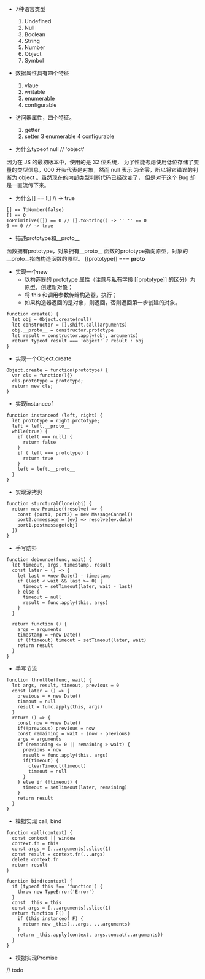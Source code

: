 - 7种语言类型
  1. Undefined
  2. Null
  3. Boolean
  4. String
  5. Number
  6. Object
  6. Symbol

- 数据属性具有四个特征
  1. vlaue
  2. writable
  3. enumerable
  4. configurable

- 访问器属性，四个特征。
  1. getter
  2. setter
  3 enumerable
  4 configurable

- 为什么typeof null // 'object'


因为在 JS 的最初版本中，使用的是 32 位系统， 为了性能考虑使用低位存储了变量的类型信息，000 开头代表是对象，然而 null 表示 为全零，所以将它错误的判断为 object 。虽然现在的内部类型判断代码已经改变了， 但是对于这个 Bug 却是一直流传下来。

- 为什么[] == ![] // -> true

```
[] == ToNumber(false)
[] == 0
ToPrimitive([]) == 0 // [].toString() -> '' '' == 0
0 == 0 // -> true
```

- 描述prototype和__proto__

函数拥有prototype，对象拥有__proto__
函数的prototype指向原型，对象的__proto__指向构造函数的原型。
[[prototype]] === __proto__

- 实现一个new
  - 以构造器的 prototype 属性（注意与私有字段 [[prototype]] 的区分）为原型，创建新对象；
  - 将 this 和调用参数传给构造器，执行；
  - 如果构造器返回的是对象，则返回，否则返回第一步创建的对象。
```
function create() {
  let obj = Object.create(null)
  let constructor = [].shift.call(arguments)
  obj.__proto__ = constructor.prototype
  let result = constructor.apply(obj, arguments)
  return typeof result === 'object' ? result : obj
}
```

- 实现一个Object.create
```
Object.create = function(prototype) {
  var cls = function(){}
  cls.prototype = prototype;
  return new cls;
}
```

- 实现instanceof

```
function instanceof (left, right) {
  let prototype = right.prototype;
  left = left.__proto__
  while(true) {
    if (left === null) {
      return false
    }
    if ( left === prototype) {
      return true
    }
    left = left.__proto__
  }
}
```


- 实现深拷贝
```
function sturcturalClone(obj) {
  return new Promise((resolve) => {
    const {port1, port2} = new MassageCannel()
    port2.onmessage = (ev) => resolve(ev.data)
    port1.postmessage(obj)
  })
}
```

- 手写防抖
```
function debounce(func, wait) {
  let timeout, args, timestamp, result
  const later = () => {
    let last = +new Date() - timestamp
    if (last < wait && last >= 0) {
      timeout = setTimeout(later, wait - last)
    } else {
      timeout = null
      result = func.apply(this, args)
    }
  }

  return function () {
    args = arguments
    timestamp = +new Date()
    if (!timeout) timeout = setTimeout(later, wait)
    return result
  }
}
```

- 手写节流
```
function throttle(func, wait) {
  let args, result, timeout, previous = 0
  const later = () => {
    previous = + new Date()
    timeout = null
    result = func.apply(this, args)
  }
  return () => {
    const now = +new Date()
    if(!previous) previous = now
    const remaining = wait - (now - previous)
    args = arguments
    if (remaining <= 0 || remaining > wait) {
      previous = now
      result = func.apply(this, args)
      if(timeout) {
        clearTimeout(timeout)
        timeout = null
      }
    } else if (!timeout) {
      timeout = setTimeout(later, remaining)
    }
    return result
  }
}
```

- 模拟实现 call, bind

```
function call(context) {
  const context || window
  context.fn = this
  const args = [...arguments].slice(1)
  const result = context.fn(...args)
  delete context.fn
  return result
}

fucntion bind(context) {
  if (typeof this !== 'function') {
    throw new TypeError('Error')
  }
  const _this = this
  const args = [...arguments].slice(1)
  return function F() {
    if (this instanceof F) {
      return new _this(...args, ...arguments)
    }
    return _this.apply(context, args.concat(..arguments))
  }
}
```

- 模拟实现Promise

// todo

